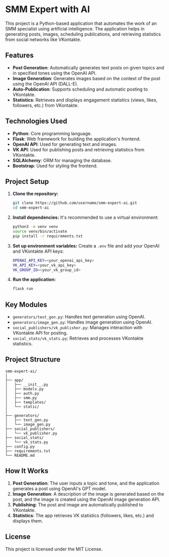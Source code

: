 # SMM Expert with AI

This project is a Python-based application that automates the work of an SMM specialist using artificial intelligence. The application helps in generating posts, images, scheduling publications, and retrieving statistics from social networks like VKontakte.

## Features
- **Post Generation**: Automatically generates text posts on given topics and in specified tones using the OpenAI API.
- **Image Generation**: Generates images based on the context of the post using the OpenAI API (DALL-E).
- **Auto-Publication**: Supports scheduling and automatic posting to VKontakte.
- **Statistics**: Retrieves and displays engagement statistics (views, likes, followers, etc.) from VKontakte.

## Technologies Used
- **Python**: Core programming language.
- **Flask**: Web framework for building the application's frontend.
- **OpenAI API**: Used for generating text and images.
- **VK API**: Used for publishing posts and retrieving statistics from VKontakte.
- **SQLAlchemy**: ORM for managing the database.
- **Bootstrap**: Used for styling the frontend.

## Project Setup

1. **Clone the repository:**
   ```bash
   git clone https://github.com/username/smm-expert-ai.git
   cd smm-expert-ai
   ```

2. **Install dependencies:**
   It's recommended to use a virtual environment:
   ```bash
   python3 -m venv venv
   source venv/bin/activate
   pip install -r requirements.txt
   ```

3. **Set up environment variables:**
   Create a `.env` file and add your OpenAI and VKontakte API keys:
   ```bash
   OPENAI_API_KEY=<your_openai_api_key>
   VK_API_KEY=<your_vk_api_key>
   VK_GROUP_ID=<your_vk_group_id>
   ```

4. **Run the application:**
   ```bash
   flask run
   ```

## Key Modules
- `generators/text_gen.py`: Handles text generation using OpenAI.
- `generators/image_gen.py`: Handles image generation using OpenAI.
- `social_publishers/vk_publisher.py`: Manages interaction with VKontakte API for posting.
- `social_stats/vk_stats.py`: Retrieves and processes VKontakte statistics.

## Project Structure
```
smm-expert-ai/
│
├── app/
│   ├── __init__.py
│   ├── models.py
│   ├── auth.py
│   ├── smm.py
│   ├── templates/
│   └── static/
│
├── generators/
│   ├── text_gen.py
│   └── image_gen.py
├── social_publishers/
│   └── vk_publisher.py
├── social_stats/
│   └── vk_stats.py
├── config.py
├── requirements.txt
└── README.md
```

## How It Works

1. **Post Generation**: The user inputs a topic and tone, and the application generates a post using OpenAI's GPT model.
2. **Image Generation**: A description of the image is generated based on the post, and the image is created using the OpenAI image generation API.
3. **Publishing**: The post and image are automatically published to VKontakte.
4. **Statistics**: The app retrieves VK statistics (followers, likes, etc.) and displays them.

## License
This project is licensed under the MIT License.
